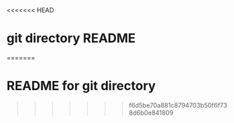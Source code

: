 <<<<<<< HEAD
# git directory README
=======
# README for git directory
>>>>>>> f6d5be70a881c8794703b50f6f738d6b0e841809
